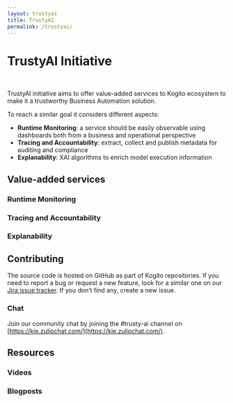 ```yaml
---
layout: trustyai
title: TrustyAI
permalink: /trustyai/
---
```


# TrustyAI Initiative
<br/>

TrustyAI initiative aims to offer value-added services to Kogito ecosystem to make it a trustworthy Business Automation solution.

To reach a similar goal it considers different aspects:
- **Runtime Monitoring**: a service should be easily observable using dashboards both from a business and operational perspective
- **Tracing and Accountability**: extract, collect and publish metadata for auditing and compliance
- **Explanability**: XAI algorithms to enrich model execution information

## Value-added services

### Runtime Monitoring

### Tracing and Accountability

### Explanability


## Contributing

The source code is hosted on GitHub as part of Kogito repositories. If you need to report a bug or request a new feature, look for a similar one on our [Jira issue tracker](https://issues.jboss.org/projects/KOGITO). If you don’t find any, create a new issue.

### Chat

Join our community chat by joining the #trusty-ai channel on [https://kie.zulipchat.com/](https://kie.zulipchat.com/).

## Resources

### Videos

### Blogposts
